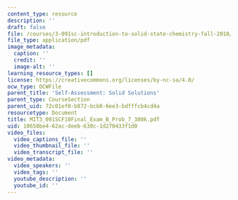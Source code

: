 ```yaml
---
content_type: resource
description: ''
draft: false
file: /courses/3-091sc-introduction-to-solid-state-chemistry-fall-2010/10658be462acdeeb630c1d270433f1d0_MIT3_091SCF10Final_Exam_B_Prob_7_300k.pdf
file_type: application/pdf
image_metadata:
  caption: ''
  credit: ''
  image-alt: ''
learning_resource_types: []
license: https://creativecommons.org/licenses/by-nc-sa/4.0/
ocw_type: OCWFile
parent_title: 'Self-Assessment: Solid Solutions'
parent_type: CourseSection
parent_uid: 72c01ef0-b872-bcb0-6ee3-bdfffcb4cd4a
resourcetype: Document
title: MIT3_091SCF10Final_Exam_B_Prob_7_300k.pdf
uid: 10658be4-62ac-deeb-630c-1d270433f1d0
video_files:
  video_captions_file: ''
  video_thumbnail_file: ''
  video_transcript_file: ''
video_metadata:
  video_speakers: ''
  video_tags: ''
  youtube_description: ''
  youtube_id: ''
---
```


